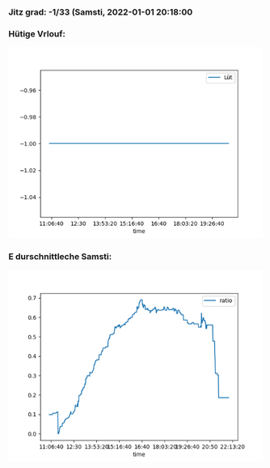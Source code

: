 ### Jitz grad: -1/33 (Samsti, 2022-01-01 20:18:00

### Hütige Vrlouf:
![Graph](Today.png)

### E durschnittleche Samsti:
![Graph](Samsti.png)